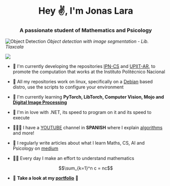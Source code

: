 <h1 align="center">Hey ✌, I'm Jonas Lara</h1>
<h3 align="center">A passionate student of Mathematics and Psicology</h3>


![Object Detection](./Sources/ComputerVision.gif)
_Object detection with image segmentation - Lib. Tlaxcala_

![](https://komarev.com/ghpvc/?username=Jonas-Lara)

- 🔭 I'm currently developing the repositories [IPN-CS](https://github.com/Jonas-Lara/IPN-CS) and [UPIIT-AR](https://github.com/Jonas-Lara/UPIIT-AR), to promote the computation that works at the Instituto Politécnico Nacional

- 🐧 All my repositories work on linux, specifically on a [Debian](https://www.debian.org/index.html) based distro, use the scripts to configure your environment
 
- 🌱 I'm currently learning **PyTorch, LibTorch, Computer Vision, Mojo and [Digital Image Processing](https://github.com/Jonas-Lara/DIP)**

- 🎥 I'm in love with .NET, its speed to program on it and its speed to execute

- 🙋🏽‍♂️ I have a [YOUTUBE](https://www.youtube.com/@Jonas-1ara) channel in **SPANISH** where I explain [algorithms](https://github.com/Jonas-Lara/Rock-Lee) and more!

- 📝 I regularly write articles about what I learn Maths, CS, AI and Psicology on [medium](https://medium.com/@jonas_lara)

- ✍🏽 Every day I make an effort to understand mathematics

$$\sum_{k=1}^n c = nc$$

- 👀 **Take a look at my [portfolio](https://jonas-lara.github.io/Portfolio-AI/)** 💼

